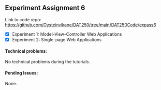 ## Experiment Assignment 6

Link to code repo: https://github.com/Oysteinvikane/DAT250/tree/main/DAT250Code/expass6

- [X] Experiment 1: Model-View-Controller Web Applications
- [X] Experiment 2: Single-page Web Applications

#### Technical problems:

No technical problems during the tutorials.

#### Pending Issues:
None.


